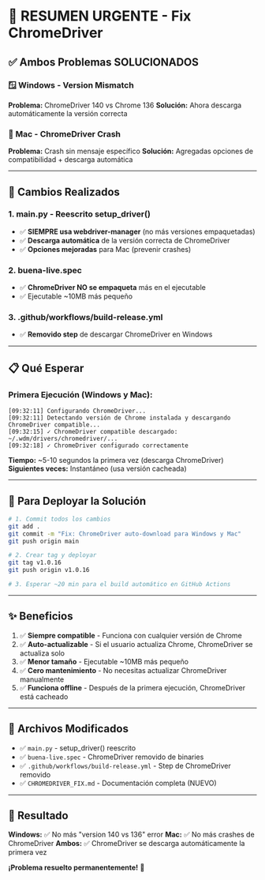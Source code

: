# 🚨 RESUMEN URGENTE - Fix ChromeDriver

## ✅ Ambos Problemas SOLUCIONADOS

### 🪟 Windows - Version Mismatch
**Problema:** ChromeDriver 140 vs Chrome 136
**Solución:** Ahora descarga automáticamente la versión correcta

### 🍎 Mac - ChromeDriver Crash  
**Problema:** Crash sin mensaje específico
**Solución:** Agregadas opciones de compatibilidad + descarga automática

---

## 🔧 Cambios Realizados

### 1. main.py - Reescrito setup_driver()
- ✅ **SIEMPRE usa webdriver-manager** (no más versiones empaquetadas)
- ✅ **Descarga automática** de la versión correcta de ChromeDriver
- ✅ **Opciones mejoradas** para Mac (prevenir crashes)

### 2. buena-live.spec
- ✅ **ChromeDriver NO se empaqueta** más en el ejecutable
- ✅ Ejecutable ~10MB más pequeño

### 3. .github/workflows/build-release.yml
- ✅ **Removido step** de descargar ChromeDriver en Windows

---

## 📋 Qué Esperar

### Primera Ejecución (Windows y Mac):
```
[09:32:11] Configurando ChromeDriver...
[09:32:11] Detectando versión de Chrome instalada y descargando ChromeDriver compatible...
[09:32:15] ✓ ChromeDriver compatible descargado: ~/.wdm/drivers/chromedriver/...
[09:32:18] ✓ ChromeDriver configurado correctamente
```

**Tiempo:** ~5-10 segundos la primera vez (descarga ChromeDriver)
**Siguientes veces:** Instantáneo (usa versión cacheada)

---

## 🚀 Para Deployar la Solución

```bash
# 1. Commit todos los cambios
git add .
git commit -m "Fix: ChromeDriver auto-download para Windows y Mac"
git push origin main

# 2. Crear tag y deployar
git tag v1.0.16
git push origin v1.0.16

# 3. Esperar ~20 min para el build automático en GitHub Actions
```

---

## ✨ Beneficios

1. ✅ **Siempre compatible** - Funciona con cualquier versión de Chrome
2. ✅ **Auto-actualizable** - Si el usuario actualiza Chrome, ChromeDriver se actualiza solo
3. ✅ **Menor tamaño** - Ejecutable ~10MB más pequeño
4. ✅ **Cero mantenimiento** - No necesitas actualizar ChromeDriver manualmente
5. ✅ **Funciona offline** - Después de la primera ejecución, ChromeDriver está cacheado

---

## 📁 Archivos Modificados

- ✅ `main.py` - setup_driver() reescrito
- ✅ `buena-live.spec` - ChromeDriver removido de binaries
- ✅ `.github/workflows/build-release.yml` - Step de ChromeDriver removido
- ✅ `CHROMEDRIVER_FIX.md` - Documentación completa (NUEVO)

---

## 🎯 Resultado

**Windows:** ✅ No más "version 140 vs 136" error
**Mac:** ✅ No más crashes de ChromeDriver
**Ambos:** ✅ ChromeDriver se descarga automáticamente la primera vez

**¡Problema resuelto permanentemente!** 🚀
